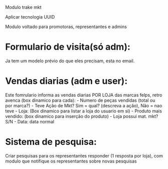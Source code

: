 Modulo trake mkt

Aplicar tecnologia UUID

Modulo voltado para promotoras, representantes e admins

# Formulario de visita(só adm): 
Ja tem um modelo prévio do que eles precisam, esta no email.

# Vendas diarias (adm e user): 
Este fomrulario informa as vendas diarias POR LOJA das marcas felps, retro avenca (box dinamico para cada):
    - Numero de peças vendidas (total ou por marca?)
    - Teve Ação de Mkt? Sim = qual? (descreva a ação), Não = nao teve
    - Loja: (Box dinamico para listar a loja do usuario em si)
    - Produto mais vendido: (box dinamico para inserção do produto)
    - Loja possui mat. mkt? S/N
    - Data: data normal

# Sistema de pesquisa:
Criar pesquisas para os representantes responder (1 resposta por loja), com modulo que notifique os representantes sobre novas pesquisas